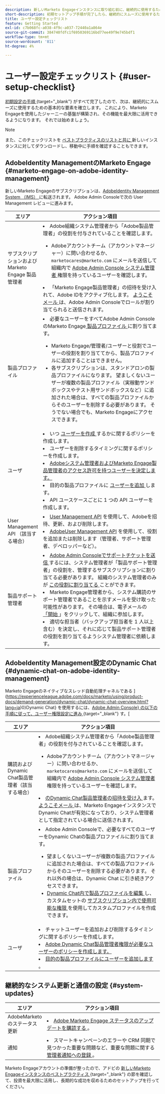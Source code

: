 ```yaml
---
description: 新しいMarketo Engageインスタンスに取り組む前に、継続的に使用するための基本的な手順をいくつか完了する必要があります。 これらの手順には、ユーザーアカウントの設定、管理者の設定のサポート、進行中のシステムアップデートの購読が含まれます。
short-description: 初期セットアップ手順が完了したら、継続的にスムーズに使用するための基本的な要素を確立する方法を説明します。
title: ユーザー設定チェックリスト
feature: Getting Started
exl-id: c7b068fc-a038-4f9c-a037-72440a1a864e
source-git-commit: 384740fdfc1f6950369116bd77ee49f9e745bdf1
workflow-type: tm+mt
source-wordcount: '811'
ht-degree: 4%

---
```


# ユーザー設定チェックリスト {#user-setup-checklist}

[ 初期設定の手順 ](/help/marketo/getting-started/initial-setup/setup-steps.md){target="_blank"} がすべて完了したので、次は、継続的にスムーズに使用するための基本的な要素を確立します。 これにより、Marketo Engageを使用したジャーニーの基盤が構築され、その機能を最大限に活用できるようになります。 それでは始めましょう。

>[!NOTE]
>
>また、このチェックリストを [ ベストプラクティスのリストと共に ](/help/marketo/getting-started/implementing-a-new-marketo-engage-instance/assets/adobe-marketo-engage-new-instance-admin-checklist.xlsx) 新しいインスタンスに対してダウンロードし、移動中に手順を確認することもできます。

## AdobeIdentity ManagementのMarketo Engage {#marketo-engage-on-adobe-identity-management}

新しいMarketo Engageのサブスクリプションは、[AdobeIdentity Management System （IMS） ](https://experienceleague.adobe.com/docs/marketo/using/product-docs/administration/marketo-with-adobe-identity/adobe-identity-management-overview.html) に転送されます。 Adobe Admin Consoleで次の User Management レビューに進みます。

<table>
<thead>
  <tr>
    <th style="width:20%">エリア</th>
    <th style="width:80%">アクション項目</th>
  </tr>
</thead>
<tbody>
  <tr>
    <td>サブスクリプションおよび Marketo Engage 製品管理者</td>
    <td><li>Adobe組織システム管理者から「Adobe製品管理者」の役割を付与されていることを確認します。</li> 
    <ul>
    <li>Adobeアカウントチーム（アカウントマネージャー）に問い合わせるか、<code>marketocares@marketo.com</code> にメールを送信して組織内で <a href="https://experienceleague.adobe.com/docs/marketo/using/product-docs/administration/marketo-with-adobe-identity/adobe-identity-management-overview.html">Adobe Admin Console システム管理者 </a> 権限を持っているユーザーを確認します。</li></ul>
    <li>「Marketo Engage製品管理者」の招待を受け入れて、Adobe IDをアクティブ化します。 <a href="https://experienceleague.adobe.com/docs/marketo/using/product-docs/administration/marketo-with-adobe-identity/admin-setup.html?lang=en#create-a-product-profile"> ようこそメール </a> は、Adobe Admin Consoleでロールが割り当てられると送信されます。</li></td>
  </tr>
  <tr>
    <td>製品プロファイル</td>
    <td><li>必要なユーザーをすべてAdobe Admin ConsoleのMarketo Engage<a href="https://experienceleague.adobe.com/en/docs/marketo/using/product-docs/administration/marketo-with-adobe-identity/admin-setup#create-a-product-profile"> 製品プロファイル </a> に割り当てます。</li>
    <ul>
    <li>Marketo Engage/管理者/ユーザーと役割でユーザーの役割を割り当ててから、製品プロファイルに追加することはできません。</li>
    <li>各サブスクリプションは、スタンドアロンの製品プロファイルになります。 望ましくないユーザーが複数の製品プロファイル（実稼動サンドボックスやテスト用サンドボックスなど）に追加された場合は、すべての製品プロファイルからそのユーザーを削除する必要があります。 そうでない場合でも、Marketo Engageにアクセスできます。</li></ul></td>
  </tr>
  <tr>
    <td>ユーザ</td>
    <td><li>いつ <a href="https://experienceleague.adobe.com/docs/marketo/using/product-docs/administration/marketo-with-adobe-identity/add-or-remove-a-user.html"> ユーザーを作成 </a> するかに関するポリシーを作成します。</li> <li>ユーザーを削除するタイミングに関するポリシーを作成します。</li>
    <li><a href="https://experienceleague.adobe.com/docs/marketo/using/product-docs/administration/marketo-with-adobe-identity/adobe-identity-management-overview.html">Adobeシステム管理者およびMarketo Engage製品管理者のアクセス許可を持つユーザーを決定します。</a> <li>目的の製品プロファイルに <a href="https://experienceleague.adobe.com/en/docs/marketo/using/product-docs/administration/marketo-with-adobe-identity/add-or-remove-a-user"> ユーザーを追加 </a> します。</li>
    <li>API ユースケースごとに 1 つの API ユーザーを作成します。</li></td>
  </tr>
  <tr>
    <td>User Management API （該当する場合）</td>
    <td><li><a href="https://www.adobe.io/apis/experienceplatform/umapi-new.html">User Management API</a> を使用して、Adobeを招待、更新、および削除します。</li>
    <li><a href="https://developer.adobe.com/umapi/">AdobeUser Management API</a> を使用して、役割を追加または削除します（管理者、サポート管理者、デベロッパーなど）。</li>
    </td>
  </tr>
  <tr>
    <td>製品サポート管理者</td>
    <td><li><a href="https://experienceleague.adobe.com/docs/customer-one/using/home.html#create-a-support-ticket-with-admin-console">Adobe Admin Consoleでサポートチケットを送信 </a> するには、システム管理者が「製品サポート管理者」の役割を、管理するサブスクリプションに割り当てる必要があります。 組織のシステム管理者のみが <a href="https://experienceleague.adobe.com/docs/customer-one/using/home.html#assign-the-support-admin-role"> この役割に割り当てる </a> ことができます。</li>
    <li>Marketo Engage管理者から、システム購読のサポート管理者であることを示すメールを受け取った可能性があります。 その場合は、電子メールの <a href="https://experienceleague.adobe.com/en/docs/customer-one/using/home#assign-the-support-admin-role"> 「開始 </a>」をクリックして、組織に参加します。</li>
    <li>適切な担当者（バックアップ担当者を 1 人以上含む）を決定し、それに応じて製品サポート管理者の役割を割り当てるようシステム管理者に依頼します。</li></td>
  </tr>
</tbody>
</table>

## AdobeIdentity Management設定のDynamic Chat {#dynamic-chat-on-adobe-identity-management}

Marketo Engageのネイティブなスレッド自動処理チャネルである ](https://experienceleague.adobe.com/docs/marketo/using/product-docs/demand-generation/dynamic-chat/dynamic-chat-overview.html?lang=ja)0}Dynamic Chat} を使用するには、[Adobe Admin Console} の以下の手順に従って、ユーザー権限設定に進み ](https://adminconsole.adobe.com/){target="_blank"} す。[

<table>
<thead>
  <tr>
    <th style="width:20%">エリア</th>
    <th style="width:80%">アクション項目</th>
  </tr>
</thead>
<tbody>
  <tr>
    <td>購読およびDynamic Chat製品管理者（該当する場合）</td>
    <td><li>Adobe組織システム管理者から「Adobe製品管理者」の役割を付与されていることを確認します。</li> 
    <ul><li>Adobeアカウントチーム（アカウントマネージャー）に問い合わせるか、<code>marketocares@marketo.com</code> にメールを送信して組織内で <a href="https://experienceleague.adobe.com/docs/marketo/using/product-docs/administration/marketo-with-adobe-identity/adobe-identity-management-overview.html">Adobe Admin Console システム管理者 </a> 権限を持っているユーザーを確認します。</li></ul>
    <li><a href="https://experienceleague.adobe.com/docs/marketo/using/product-docs/demand-generation/dynamic-chat/setup-and-configuration/initial-setup.html?lang=ja"> のDynamic Chat製品管理者の招待を受け入 </a> ます。 <a href="https://experienceleague.adobe.com/docs/marketo/using/product-docs/demand-generation/dynamic-chat/setup-and-configuration/initial-setup.html?lang=ja"> ようこそメール </a> は、Marketo EngageインスタンスでDynamic Chatが有効になっており、システム管理者として指定されている場合に送信されます。</li></td>
  </tr>
  <tr>
    <td>製品プロファイル</td>
    <td><li>Adobe Admin Consoleで、必要なすべてのユーザーをDynamic Chatの製品プロファイルに割り当てます。</li> 
    <ul>
    <li>望ましくないユーザーが複数の製品プロファイルに追加された場合は、すべての製品プロファイルからそのユーザーを削除する必要があります。 それ以外の場合は、Dynamic Chat に引き続きアクセスできます。</li>
    <li><a href="https://experienceleague.adobe.com/ja/docs/marketo/using/product-docs/demand-generation/dynamic-chat/setup-and-configuration/permissions#edit-existing-permissions">Dynamic Chat内で製品プロファイルを編集 </a> し、カスタムセットの <a href="https://experienceleague.adobe.com/ja/docs/marketo/using/product-docs/demand-generation/dynamic-chat/setup-and-configuration/permissions#list-of-permissions"> サブスクリプション内で使用可能な権限 </a> を使用してカスタムプロファイルを作成できます。</li></td>
  </tr>
  <tr>
    <td>ユーザ</td>
    <td><li>チャットユーザーを追加および削除するタイミングに関するポリシーを作成します。</li>
    <li><a href="https://experienceleague.adobe.com/en/docs/marketo/using/product-docs/demand-generation/dynamic-chat/setup-and-configuration/initial-setup#access-admin-console">Adobe Dynamic Chat製品管理者権限が必要なユーザーのポリシーを作成します。</a></li>
    <li><a href="https://experienceleague.adobe.com/en/docs/marketo/using/product-docs/demand-generation/dynamic-chat/setup-and-configuration/add-or-remove-chat-users#add-a-chat-user"> 目的の製品プロファイルにユーザーを追加します </a>。</li></td>
  </tr>
</tbody>
</table>

## 継続的なシステム更新と通信の設定 {#system-updates}

<table>
<thead>
  <tr>
    <th style="width:20%">エリア</th>
    <th style="width:80%">アクション項目</th>
  </tr>
</thead>
<tbody>
  <tr>
    <td>AdobeMarketoのステータス更新</td>
    <td><li><a href="https://status.adobe.com/cloud/experience_cloud">Adobe Marketo Engage ステータスのアップデートを購読する </a>。</li></td>
  </tr>
  <tr>
    <td>通知</td>
    <td><li>スマートキャンペーンのエラーや CRM 同期で見つかった重要な問題など、重要な問題に関する <a href="https://experienceleague.adobe.com/en/docs/marketo/using/product-docs/core-marketo-concepts/miscellaneous/understanding-notifications#subscribe-to-notifications"> 管理者通知への登録 </a>。</li></td>
  </tr>
</tbody>
</table>

<p>

Marketo Engageアカウントの準備が整ったので、アドビの [ 新しいMarketo Engageインスタンスのベストプラクティス ](/help/marketo/getting-started/implementing-a-new-marketo-engage-instance/where-to-start.md){target="_blank"} の節を確認して、投資を最大限に活用し、長期的な成功を収めるためのセットアップを行ってください。
